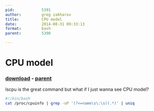 ```yaml
---
pid:            5391
author:         greg zakharov
title:          CPU model
date:           2014-08-31 09:33:13
format:         bash
parent:         5390

---
```


# CPU model

### [download](Scripts\5391.sh) - [parent](Scripts\5390.md)

lscpu is the great command but what if I just wanna see CPU model?

```bash
#!/bin/bash
cat /proc/cpuinfo | grep -oP '(?<=name\s\:\s)(.*)' | uniq
```
